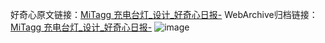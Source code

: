好奇心原文链接：[MiTagg 充电台灯_设计_好奇心日报-](https://www.qdaily.com/articles/8600.html)
WebArchive归档链接：[MiTagg 充电台灯_设计_好奇心日报-](http://web.archive.org/web/20190623153201/https://www.qdaily.com/articles/8600.html)
![image](http://ww3.sinaimg.cn/large/007d5XDpgy1g3vdjjatn3j30u02sw4hx)